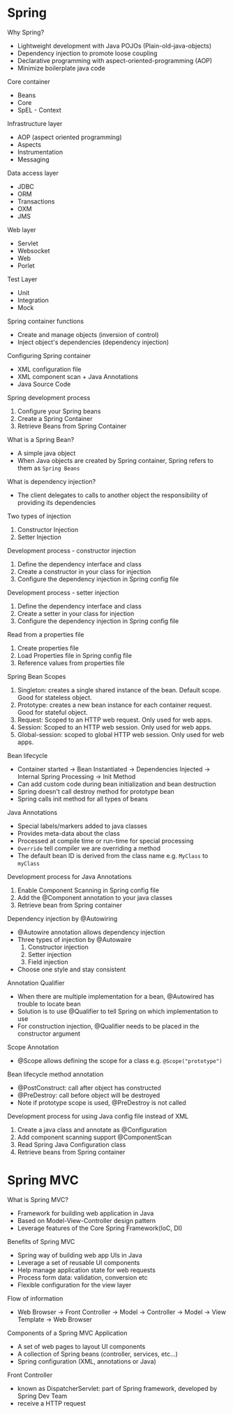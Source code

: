 # Spring

Why Spring?

- Lightweight development with Java POJOs (Plain-old-java-objects)
- Dependency injection to promote loose coupling
- Declarative programming with aspect-oriented-programming (AOP)
- Minimize boilerplate java code

Core container

- Beans
- Core
- SpEL - Context

Infrastructure layer

- AOP (aspect oriented programming)
- Aspects
- Instrumentation
- Messaging

Data access layer

- JDBC
- ORM
- Transactions
- OXM
- JMS

Web layer

- Servlet
- Websocket
- Web
- Porlet

Test Layer

- Unit
- Integration
- Mock

Spring container functions

- Create and manage objects (inversion of control)
- Inject object's dependencies (dependency injection)

Configuring Spring container

- XML configuration file
- XML component scan + Java Annotations
- Java Source Code

Spring development process

1. Configure your Spring beans
2. Create a Spring Container
3. Retrieve Beans from Spring Container

What is a Spring Bean?

- A simple java object
- When Java objects are created by Spring container, Spring refers to them as `Spring Beans`

What is dependency injection?

- The client delegates to calls to another object the responsibility of providing its dependencies

Two types of injection

1. Constructor Injection
2. Setter Injection

Development process - constructor injection

1. Define the dependency interface and class
2. Create a constructor in your class for injection
3. Configure the dependency injection in Spring config file

Development process - setter injection

1. Define the dependency interface and class
2. Create a setter in your class for injection
3. Configure the dependency injection in Spring config file

Read from a properties file

1. Create properties file
2. Load Properties file in Spring config file
3. Reference values from properties file

Spring Bean Scopes

1. Singleton: creates a single shared instance of the bean. Default scope. Good for stateless object.
2. Prototype: creates a new bean instance for each container request. Good for stateful object.
3. Request: Scoped to an HTTP web request. Only used for web apps.
4. Session: Scoped to an HTTP web session. Only used for web apps.
5. Global-session: scoped to global HTTP web session. Only used for web apps.

Bean lifecycle

- Container started -> Bean Instantiated -> Dependencies Injected -> Internal Spring Processing -> Init Method
- Can add custom code during bean initialization and bean destruction
- Spring doesn't call destroy method for prototype bean
- Spring calls init method for all types of beans

Java Annotations

- Special labels/markers added to java classes
- Provides meta-data about the class
- Processed at compile time or run-time for special processing
- `Override` tell compiler we are overriding a method
- The default bean ID is derived from the class name e.g. `MyClass` to `myClass`

Development process for Java Annotations

1. Enable Component Scanning in Spring config file
2. Add the @Component annotation to your java classes
3. Retrieve bean from Spring container

Dependency injection by @Autowiring

- @Autowire annotation allows dependency injection
- Three types of injection by @Autowaire
  1. Constructor injection
  2. Setter injection
  3. Field injection
- Choose one style and stay consistent

Annotation Qualifier

- When there are multiple implementation for a bean, @Autowired has trouble to locate bean
- Solution is to use @Qualifier to tell Spring on which implementation to use
- For construction injection, @Qualifier needs to be placed in the constructor argument

Scope Annotation

- @Scope allows defining the scope for a class e.g. `@Scope("prototype")`

Bean lifecycle method annotation

- @PostConstruct: call after object has constructed
- @PreDestroy: call before object will be destroyed
- Note if prototype scope is used, @PreDestroy is not called

Development process for using Java config file instead of XML

1. Create a java class and annotate as @Configuration
2. Add component scanning support @ComponentScan
3. Read Spring Java Configuration class
4. Retrieve beans from Spring container

# Spring MVC

What is Spring MVC?

- Framework for building web application in Java
- Based on Model-View-Controller design pattern
- Leverage features of the Core Spring Framework(IoC, DI)

Benefits of Spring MVC 
- Spring way of building web app UIs in Java 
- Leverage a set of reusable UI components 
- Help manage application state for web requests 
- Process form data: validation, conversion etc 
- Flexible configuration for the view layer

Flow of information 
- Web Browser -> Front Controller -> Model -> Controller -> Model -> View Template -> Web Browser


Components of a Spring MVC Application 
- A set of web pages to layout UI components
- A collection of Spring beans (controller, services, etc...)
- Spring configuration (XML, annotations or Java)

Front Controller
- known as DispatcherServlet: part of Spring framework, developed by Spring Dev Team
- receive a HTTP request


